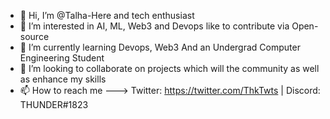 - 👋 Hi, I’m @Talha-Here and tech enthusiast
- 👀 I’m interested in AI, ML, Web3 and Devops  like to contribute via Open-source
- 🌱 I’m currently learning Devops, Web3 And an Undergrad Computer Engineering Student
- 💞️ I’m looking to collaborate on projects which will the community as well as enhance my skills
- 📫 How to reach me ---> Twitter: https://twitter.com/ThkTwts | Discord: THUNDER#1823

<!---
Talha-Here/Talha-Here is a ✨ special ✨ repository because its `README.md` (this file) appears on your GitHub profile.
You can click the Preview link to take a look at your changes.
--->
